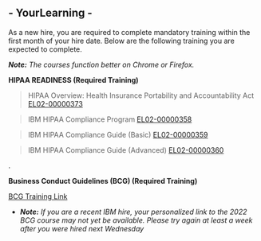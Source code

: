 ## - YourLearning -
As a new hire, you are required to complete mandatory training within the first month of your hire date. Below are the following training you are expected to complete. 

_**Note:** The courses function better on Chrome or Firefox._


**HIPAA READINESS (Required Training)**
> HIPAA Overview: Health Insurance Portability and Accountability Act [EL02-00000373](https://yourlearning.ibm.com/activity/EL02-00000373)

> IBM HIPAA Compliance Program [EL02-00000358](https://yourlearning.ibm.com/activity/EL02-00000358)

> IBM HIPAA Compliance Guide (Basic) [EL02-00000359](https://yourlearning.ibm.com/activity/EL02-00000359)

> IBM HIPAA Compliance Guide (Advanced) [EL02-00000360](https://yourlearning.ibm.com/activity/EL02-00000360)

.

**Business Conduct Guidelines (BCG) (Required Training)**

[BCG Training Link](https://w3.ibm.com/tools/bcg-program/bcg)

* _**Note:** If you are a recent IBM hire, your personalized link to the 2022 BCG course may not yet be available. Please try again at least a week after you were hired next Wednesday_
